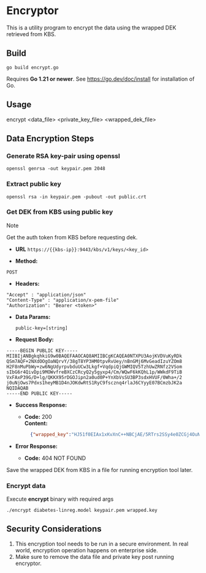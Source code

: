# Encryptor
This is a utility program to encrypt the data using the wrapped DEK retrieved from KBS.

## Build

```shell
go build encrypt.go
```

Requires **Go 1.21 or newer**. See https://go.dev/doc/install for installation of Go.

## Usage

encrypt <data_file> <private_key_file> <wrapped_dek_file>

## Data Encryption Steps

### Generate RSA key-pair using openssl

```shell
openssl genrsa -out keypair.pem 2048
```
  
### Extract public key

```shell
openssl rsa -in keypair.pem -pubout -out public.crt
```

### Get DEK from KBS using public key

> [!Note]
> Get the auth token from KBS before requesting dek.

* **URL**
`https://{{kbs-ip}}:9443/kbs/v1/keys/<key_id>`

* **Method:**

`POST`

* **Headers:**

`"Accept" : "application/json"` <br>
`"Content-Type" : "application/x-pem-file"` <br>
`"Authorization": "Bearer <token>"`

* **Data Params:**

  `public-key=[string]`
  
* **Request Body:**
```
-----BEGIN PUBLIC KEY-----
MIIBIjANBgkqhkiG9w0BAQEFAAOCAQ8AMIIBCgKCAQEA0NTXPU3AojKVDVuKyRDk
QSm7AQF+2NXdOOgOaNQrvY/38gT8YP3HM0tpvRvUey/nBnGMj6MvGeadIzuYZOm8
H2F8nMuPbWy+zw6NgUdyrpvbduUCw3Lkgf+VqdpiQjGWMIQV5TzhUwZRNfz2VSom
sIbG6r4QivDpi9MOWvfreBXCzCRcyQ2y5gyxp4/Cm/WQwF6kKQhL1p/WWkdF9TiB
VxFAxP39G/D+lg/QKKX95rDGOJipn2a0ud0P+YnXbVsSU3BP3sdxHVUF/0Wha+/2
j0uNjOws7Pdxs1heyMB1D4nJOKdwRtS1RyC9fscznq4rlaJ6CYyyE07BCmzbJK2a
NQIDAQAB
-----END PUBLIC KEY-----
```

* **Success Response:**
  * **Code:** 200 <br>
    **Content:**
    ``` json
      {"wrapped_key":"HJ51f0EIAx1xKvXnC++NBCjAE/5RTrs2SSy4e0ZCGj4OuNACRqSkxNG5VSmiLzbp50ONCHUZC9/Opdu8xfx8k1yvzAFf+rTZUKWKGgc52td4oD85oPbWU3Dh9+8C+eCe/n0GyzM9FLRyWp+ykLJYDX51+6s/3V4wDwujdvMNGCcYR/2rrprmzZ/DAvNTej1P7Qz7lkIRnHM0znlk3XfVITpq2WqgUkz9PZOzOmgdqQ2drTvVQvCs3Dw8M7pi4LNEld4vdRD1JY599A13EOef0q+2/Op9XVX4qYUa7dlN7K/c0Fgj00dbwxNKHa2JI2B8TvJiA1su9+Yb1gWgNyaHHw=="}
    ```

* **Error Response:**
  * **Code:** 404 NOT FOUND <br />

Save the wrapped DEK from KBS in a file for running encryption tool later.

### Encrypt data
Execute **encrypt** binary with required args

```shell
./encrypt diabetes-linreg.model keypair.pem wrapped.key
```

## Security Considerations
1. This encryption tool needs to be run in a secure environment. In real world, encryption operation happens on enterprise side.
1. Make sure to remove the data file and private key post running encryptor.